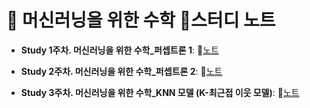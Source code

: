 # 📐 머신러닝을 위한 수학 📗스터디 노트

- **Study 1주차. 머신러닝을 위한 수학_퍼셉트론 1**:  📝[노트](https://edgeun.notion.site/01-1_-_-1-a8ea608f7e984ac0ae084e3377902478)

- **Study 2주차. 머신러닝을 위한 수학_퍼셉트론 2**:  📝[노트](https://edgeun.notion.site/01-2_-_-2-e73a5802ac544b579562e491d61254e4)

- **Study 3주차. 머신러닝을 위한 수학_KNN 모델 (K-최근접 이웃 모델)**:  📝[노트](https://edgeun.notion.site/02_-_KNN-K-46556b5049194c22a0b5fde73a40952c)

